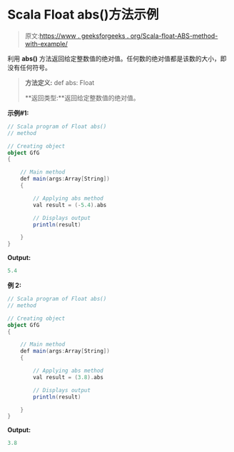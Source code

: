 # Scala Float abs()方法示例

> 原文:[https://www . geeksforgeeks . org/Scala-float-ABS-method-with-example/](https://www.geeksforgeeks.org/scala-float-abs-method-with-example/)

利用 **abs()** 方法返回给定整数值的绝对值。任何数的绝对值都是该数的大小，即没有任何符号。

> **方法定义:** def abs: Float
> 
> **返回类型:**返回给定整数值的绝对值。

**示例#1:**

```scala
// Scala program of Float abs()
// method

// Creating object
object GfG
{ 

    // Main method
    def main(args:Array[String])
    {

        // Applying abs method
        val result = (-5.4).abs

        // Displays output
        println(result)

    }
} 
```

**Output:**

```scala
5.4

```

**例 2:**

```scala
// Scala program of Float abs()
// method

// Creating object
object GfG
{ 

    // Main method
    def main(args:Array[String])
    {

        // Applying abs method
        val result = (3.8).abs

        // Displays output
        println(result)

    }
} 
```

**Output:**

```scala
3.8

```